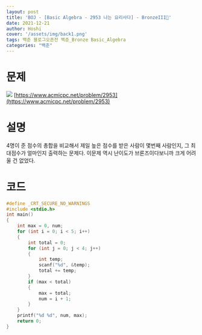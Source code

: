 ```yaml
---
layout: post
title: 'BOJ - [Basic Algebra - 2953 나는 요리사다] - BronzeIII🥉'
date: 2021-12-21
author: Hoshi
cover: '/assets/img/back1.png'
tags: 백준 블로그오픈전 백준_Bronze Basic_Algebra
categories: "백준"
---
```

# 문제
![]({{site.url}}/assets/img/posts_img/2953.png)
[https://www.acmicpc.net/problem/2953](https://www.acmicpc.net/problem/2953)

# 설명
4명이 준 점수의 총합을 비교해서 제일 높은 점수를 받은 사람이 몇번째 사람인지, 그 최대점수가 얼마인지 출력하는 문제다. 이문제 역시 난이도가 브론즈이다보니까 크게 어려울 건 없었다.

# 코드

```c
#define _CRT_SECURE_NO_WARNINGS
#include <stdio.h>
int main()
{
	int max = 0, num;
	for (int i = 0; i < 5; i++)
	{
		int total = 0;
		for (int j = 0; j < 4; j++)
		{
			int temp;
			scanf("%d", &temp);
			total += temp;	
		}
		if (max < total)
		{
			max = total;
			num = i + 1;
		}
	}
	printf("%d %d", num, max);
	return 0;
}
```

